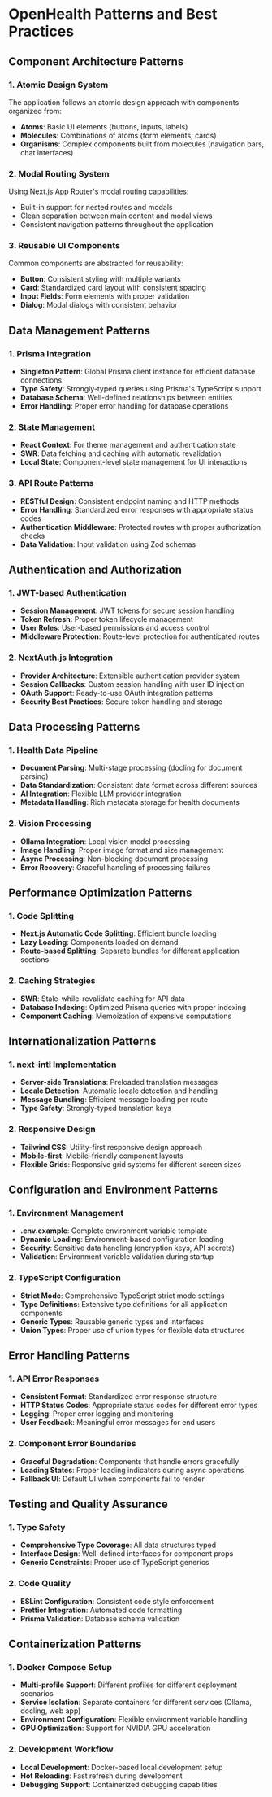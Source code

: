 # OpenHealth Patterns and Best Practices

## Component Architecture Patterns

### 1. Atomic Design System
The application follows an atomic design approach with components organized from:
- **Atoms**: Basic UI elements (buttons, inputs, labels)
- **Molecules**: Combinations of atoms (form elements, cards)
- **Organisms**: Complex components built from molecules (navigation bars, chat interfaces)

### 2. Modal Routing System
Using Next.js App Router's modal routing capabilities:
- Built-in support for nested routes and modals
- Clean separation between main content and modal views
- Consistent navigation patterns throughout the application

### 3. Reusable UI Components
Common components are abstracted for reusability:
- **Button**: Consistent styling with multiple variants
- **Card**: Standardized card layout with consistent spacing
- **Input Fields**: Form elements with proper validation
- **Dialog**: Modal dialogs with consistent behavior

## Data Management Patterns

### 1. Prisma Integration
- **Singleton Pattern**: Global Prisma client instance for efficient database connections
- **Type Safety**: Strongly-typed queries using Prisma's TypeScript support
- **Database Schema**: Well-defined relationships between entities
- **Error Handling**: Proper error handling for database operations

### 2. State Management
- **React Context**: For theme management and authentication state
- **SWR**: Data fetching and caching with automatic revalidation
- **Local State**: Component-level state management for UI interactions

### 3. API Route Patterns
- **RESTful Design**: Consistent endpoint naming and HTTP methods
- **Error Handling**: Standardized error responses with appropriate status codes
- **Authentication Middleware**: Protected routes with proper authorization checks
- **Data Validation**: Input validation using Zod schemas

## Authentication and Authorization

### 1. JWT-based Authentication
- **Session Management**: JWT tokens for secure session handling
- **Token Refresh**: Proper token lifecycle management
- **User Roles**: User-based permissions and access control
- **Middleware Protection**: Route-level protection for authenticated routes

### 2. NextAuth.js Integration
- **Provider Architecture**: Extensible authentication provider system
- **Session Callbacks**: Custom session handling with user ID injection
- **OAuth Support**: Ready-to-use OAuth integration patterns
- **Security Best Practices**: Secure token handling and storage

## Data Processing Patterns

### 1. Health Data Pipeline
- **Document Parsing**: Multi-stage processing (docling for document parsing)
- **Data Standardization**: Consistent data format across different sources
- **AI Integration**: Flexible LLM provider integration
- **Metadata Handling**: Rich metadata storage for health documents

### 2. Vision Processing
- **Ollama Integration**: Local vision model processing
- **Image Handling**: Proper image format and size management
- **Async Processing**: Non-blocking document processing
- **Error Recovery**: Graceful handling of processing failures

## Performance Optimization Patterns

### 1. Code Splitting
- **Next.js Automatic Code Splitting**: Efficient bundle loading
- **Lazy Loading**: Components loaded on demand
- **Route-based Splitting**: Separate bundles for different application sections

### 2. Caching Strategies
- **SWR**: Stale-while-revalidate caching for API data
- **Database Indexing**: Optimized Prisma queries with proper indexing
- **Component Caching**: Memoization of expensive computations

## Internationalization Patterns

### 1. next-intl Implementation
- **Server-side Translations**: Preloaded translation messages
- **Locale Detection**: Automatic locale detection and handling
- **Message Bundling**: Efficient message loading per route
- **Type Safety**: Strongly-typed translation keys

### 2. Responsive Design
- **Tailwind CSS**: Utility-first responsive design approach
- **Mobile-first**: Mobile-friendly component layouts
- **Flexible Grids**: Responsive grid systems for different screen sizes

## Configuration and Environment Patterns

### 1. Environment Management
- **.env.example**: Complete environment variable template
- **Dynamic Loading**: Environment-based configuration loading
- **Security**: Sensitive data handling (encryption keys, API secrets)
- **Validation**: Environment variable validation during startup

### 2. TypeScript Configuration
- **Strict Mode**: Comprehensive TypeScript strict mode settings
- **Type Definitions**: Extensive type definitions for all application components
- **Generic Types**: Reusable generic types and interfaces
- **Union Types**: Proper use of union types for flexible data structures

## Error Handling Patterns

### 1. API Error Responses
- **Consistent Format**: Standardized error response structure
- **HTTP Status Codes**: Appropriate status codes for different error types
- **Logging**: Proper error logging and monitoring
- **User Feedback**: Meaningful error messages for end users

### 2. Component Error Boundaries
- **Graceful Degradation**: Components that handle errors gracefully
- **Loading States**: Proper loading indicators during async operations
- **Fallback UI**: Default UI when components fail to render

## Testing and Quality Assurance

### 1. Type Safety
- **Comprehensive Type Coverage**: All data structures typed
- **Interface Design**: Well-defined interfaces for component props
- **Generic Constraints**: Proper use of TypeScript generics

### 2. Code Quality
- **ESLint Configuration**: Consistent code style enforcement
- **Prettier Integration**: Automated code formatting
- **Prisma Validation**: Database schema validation

## Containerization Patterns

### 1. Docker Compose Setup
- **Multi-profile Support**: Different profiles for different deployment scenarios
- **Service Isolation**: Separate containers for different services (Ollama, docling, web app)
- **Environment Configuration**: Flexible environment variable handling
- **GPU Optimization**: Support for NVIDIA GPU acceleration

### 2. Development Workflow
- **Local Development**: Docker-based local development setup
- **Hot Reloading**: Fast refresh during development
- **Debugging Support**: Containerized debugging capabilities

